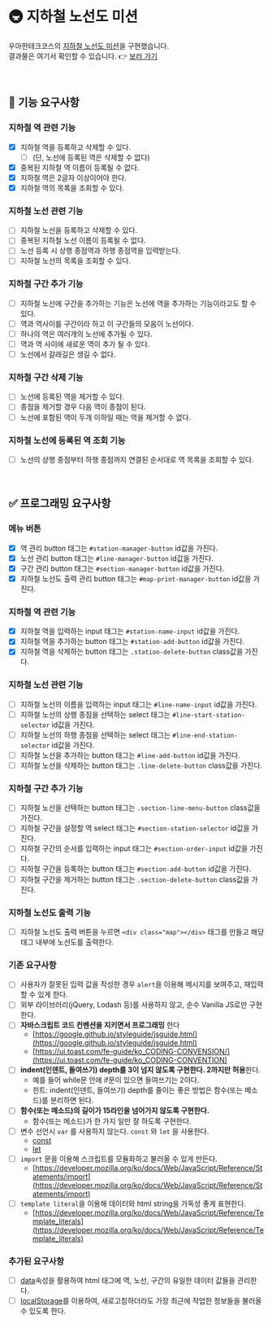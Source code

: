 # 🚇 지하철 노선도 미션
우아한테크코스의 [지하철 노선도 미션](https://github.com/woowacourse/javascript-subway-map-precourse)을 구현했습니다.<br />
결과물은 여기서 확인할 수 있습니다. 👉 [보러 가기](https://github.com/kaehehehe/javascript-subway/)

<br />

## 🚀 기능 요구사항

### 지하철 역 관련 기능
- [x] 지하철 역을 등록하고 삭제할 수 있다.
   - [ ] (단, 노선에 등록된 역은 삭제할 수 없다)
- [x] 중복된 지하철 역 이름이 등록될 수 없다.
- [x] 지하철 역은 2글자 이상이어야 한다.
- [x] 지하철 역의 목록을 조회할 수 있다.

### 지하철 노선 관련 기능
- [ ] 지하철 노선을 등록하고 삭제할 수 있다.
- [ ] 중복된 지하철 노선 이름이 등록될 수 없다.
- [ ] 노선 등록 시 상행 종점역과 하행 종점역을 입력받는다.
- [ ] 지하철 노선의 목록을 조회할 수 있다.

### 지하철 구간 추가 기능
- [ ] 지하철 노선에 구간을 추가하는 기능은 노선에 역을 추가하는 기능이라고도 할 수 있다.
- [ ] 역과 역사이를 구간이라 하고 이 구간들의 모음이 노선이다.
- [ ] 하나의 역은 여러개의 노선에 추가될 수 있다.
- [ ] 역과 역 사이에 새로운 역이 추가 될 수 있다.
- [ ] 노선에서 갈래길은 생길 수 없다.

### 지하철 구간 삭제 기능
- [ ] 노선에 등록된 역을 제거할 수 있다.
- [ ] 종점을 제거할 경우 다음 역이 종점이 된다.
- [ ] 노선에 포함된 역이 두개 이하일 때는 역을 제거할 수 없다.

### 지하철 노선에 등록된 역 조회 기능
- [ ] 노선의 상행 종점부터 하행 종점까지 연결된 순서대로 역 목록을 조회할 수 있다.

<br />

## ✅ 프로그래밍 요구사항

### 메뉴 버튼
- [x] 역 관리 button 태그는 `#station-manager-button` id값을 가진다.
- [x] 노선 관리 button 태그는 `#line-manager-button` id값을 가진다.
- [x] 구간 관리 button 태그는 `#section-manager-button` id값을 가진다.
- [x] 지하철 노선도 출력 관리 button 태그는 `#map-print-manager-button` id값을 가진다.

### 지하철 역 관련 기능
- [x] 지하철 역을 입력하는 input 태그는 `#station-name-input` id값을 가진다.
- [x] 지하철 역을 추가하는 button 태그는 `#station-add-button` id값을 가진다.
- [x] 지하철 역을 삭제하는 button 태그는 `.station-delete-button` class값을 가진다.

### 지하철 노선 관련 기능
- [ ] 지하철 노선의 이름을 입력하는 input 태그는 `#line-name-input` id값을 가진다.
- [ ] 지하철 노선의 상행 종점을 선택하는 select 태그는 `#line-start-station-selector` id값을 가진다.
- [ ] 지하철 노선의 하행 종점을 선택하는 select 태그는 `#line-end-station-selector` id값을 가진다.
- [ ] 지하철 노선을 추가하는 button 태그는 `#line-add-button` id값을 가진다.
- [ ] 지하철 노선을 삭제하는 button 태그는 `.line-delete-button` class값을 가진다.

### 지하철 구간 추가 기능
- [ ] 지하철 노선을 선택하는 button 태그는 `.section-line-menu-button` class값을 가진다.
- [ ] 지하철 구간을 설정할 역 select 태그는 `#section-station-selector` id값을 가진다.
- [ ] 지하철 구간의 순서를 입력하는 input 태그는 `#section-order-input` id값을 가진다.
- [ ] 지하철 구간을 등록하는 button 태그는 `#section-add-button` id값을 가진다.
- [ ] 지하철 구간을 제거하는 button 태그는 `.section-delete-button` class값을 가진다.

### 지하철 노선도 출력 기능
- [ ] 지하철 노선도 출력 버튼을 누르면 `<div class="map"></div>` 태그를 만들고 해당 태그 내부에 노선도를 출력한다.

### 기존 요구사항
- [ ] 사용자가 잘못된 입력 값을 작성한 경우 `alert`을 이용해 메시지를 보여주고, 재입력할 수 있게 한다.
- [ ] 외부 라이브러리(jQuery, Lodash 등)를 사용하지 않고, 순수 Vanilla JS로만 구현한다.
- [ ] **자바스크립트 코드 컨벤션을 지키면서 프로그래밍** 한다
  - [https://google.github.io/styleguide/jsguide.html](https://google.github.io/styleguide/jsguide.html)
  - [https://ui.toast.com/fe-guide/ko_CODING-CONVENSION/](https://ui.toast.com/fe-guide/ko_CODING-CONVENTION)
- [ ] **indent(인덴트, 들여쓰기) depth를 3이 넘지 않도록 구현한다. 2까지만 허용**한다.
  - 예를 들어 while문 안에 if문이 있으면 들여쓰기는 2이다.
  - 힌트: indent(인덴트, 들여쓰기) depth를 줄이는 좋은 방법은 함수(또는 메소드)를 분리하면 된다.
- [ ] **함수(또는 메소드)의 길이가 15라인을 넘어가지 않도록 구현한다.**
  - 함수(또는 메소드)가 한 가지 일만 잘 하도록 구현한다.
- [ ] 변수 선언시 `var` 를 사용하지 않는다. `const` 와 `let` 을 사용한다.
  - [const](https://developer.mozilla.org/ko/docs/Web/JavaScript/Reference/Statements/const)
  - [let](https://developer.mozilla.org/ko/docs/Web/JavaScript/Reference/Statements/let)
- [ ] `import` 문을 이용해 스크립트를 모듈화하고 불러올 수 있게 만든다.
  - [https://developer.mozilla.org/ko/docs/Web/JavaScript/Reference/Statements/import](https://developer.mozilla.org/ko/docs/Web/JavaScript/Reference/Statements/import)
- [ ] `template literal`을 이용해 데이터와 html string을 가독성 좋게 표현한다.
  - [https://developer.mozilla.org/ko/docs/Web/JavaScript/Reference/Template_literals](https://developer.mozilla.org/ko/docs/Web/JavaScript/Reference/Template_literals)

### 추가된 요구사항
- [ ] [data](https://developer.mozilla.org/ko/docs/Learn/HTML/Howto/%EB%8D%B0%EC%9D%B4%ED%84%B0_%EC%86%8D%EC%84%B1_%EC%82%AC%EC%9A%A9%ED%95%98%EA%B8%B0)속성을 활용하여 html 태그에 역, 노선, 구간의 유일한 데이터 값들을 관리한다. 
- [ ] [localStorage](https://developer.mozilla.org/ko/docs/Web/API/Window/localStorage)를 이용하여, 새로고침하더라도 가장 최근에 작업한 정보들을 불러올 수 있도록 한다.
